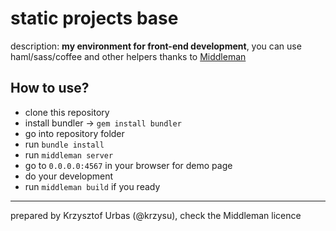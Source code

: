 # static projects base

description: __my environment for front-end development__, you can use haml/sass/coffee and other helpers thanks to [Middleman](http://middlemanapp.com/)


## How to use?

-   clone this repository
-   install bundler -> `gem install bundler`
-   go into repository folder
-   run `bundle install`
-   run `middleman server`
-   go to `0.0.0.0:4567` in your browser for demo page
-   do your development
-   run `middleman build` if you ready


* * *
prepared by Krzysztof Urbas (@krzysu), check the Middleman licence